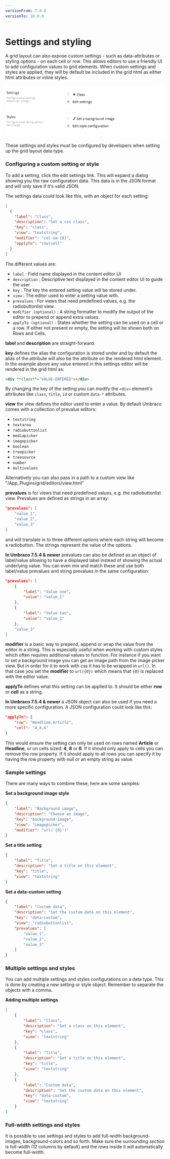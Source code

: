 ```yaml
---
versionFrom: 7.0.0
versionTo: 10.0.0
---
```


# Settings and styling
A grid layout can also expose custom settings - such as data-attributes or styling options - on each cell or row. This allows editors to use a friendly UI to add configuration values to grid elements. When custom settings and styles are applied, they will by default be included in the grid html as either html attributes or inline styles.

![Grid layouts](images/settings.png)

These settings and styles must be configured by developers when setting up the grid layout data type.

### Configuring a custom setting or style
To add a setting, click the edit settings link. This will expand a dialog showing you the raw configuration data. This data is in the JSON format and will only save if it's valid JSON.

The settings data could look like this, with an object for each setting:

```json
[
  {
    "label": "Class",
    "description": "Set a css class",
    "key": "class",
    "view": "textstring",
    "modifier": "col-sm-{0}",
    "applyTo": "row|cell"
  }
]
```

The different values are:

- `label` : Field name displayed in the content editor UI
- `description` : Descriptive text displayed in the content editor UI to guide the user
- `key` : The key the entered setting value will be stored under.
- `view` : The editor used to enter a setting value with.
- `prevalues` : For views that need predefined values, e.g. the radiobuttonlist view.
- `modifier (optional)` : A string formatter to modify the output of the editor to prepend or append extra values.
- `applyTo (optional)` : States whether the setting can be used on a cell or a row. If either not present or empty, the setting will be shown both on Rows and Cells.

**label** and **description** are straight-forward.

**key** defines the alias the configuration is stored under and by default the alias of the attribute will also be the attribute on the rendered html element. In the example above any value entered in this settings editor will be rendered in the grid html as:

```html
<div **class**="VALUE-ENTERED"></div>
```

By changing the key of the setting you can modify the `<div>` element's attributes like `class`, `title`, `id` or custom `data-*` attributes.

**view** the view defines the editor used to enter a value. By default Umbraco comes with a collection of prevalue editors:

- `textstring`
- `textarea`
- `radiobuttonlist`
- `mediapicker`
- `imagepicker`
- `boolean`
- `treepicker`
- `treesource`
- `number`
- `multivalues`

Alternatively you can also pass in a path to a custom view like "/App_Plugins/grid/editors/view.html"

**prevalues** is for views that need predefined values, e.g. the radiobuttonlist view. Prevalues are defined as strings in an array:

```json
"prevalues": [
    "value_1",
    "value_2",
    "value_3"
]
```

and will translate in to three different options where each string will become a radiobutton. The strings represent the value of the options.

**In Umbraco 7.5.4 & newer** prevalues can also be defined as an object of label/value allowing to have a displayed label instead of showing the actual underlying value. You can even mix and match these and use both label/value prevalues and string prevalues in the same configuration:

```json
"prevalues": [
    {
        "label": "Value one",
        "value": "value_1"
    },
    {
        "label": "Value two",
        "value": "value_2"
    },
    "value_3"
]
```

**modifier** is a basic way to prepend, append or wrap the value from the editor in a string. This is especially useful when working with custom styles which often requires additional values to function. For instance if you want to set a background image you can get an image path from the image picker view. But in order for it to work with css it has to be wrapped in `url()`. In that case you set the **modifier** to `url({0})` which means that `{0}` is replaced with the editor value.

**applyTo** defines what this setting can be applied to. It should be either **row** or **cell** as a string.

**In Umbraco 7.5.4 & newer** a JSON object can also be used if you need a more specific configuration. A JSON configuration could look like this:

```json
"applyTo": {
    "row": "Headline,Article",
    "cell": "4,8,6"
}
```

This would ensure the setting can only be used on rows named **Article** or **Headline**, or on cells sized: **4**, **8** or **6**. If it should only apply to cells you can remove the row property. If it should apply to all rows you can specify it by having the row property with null or an empty string as value.

### Sample settings
There are many ways to combine these, here are some samples:

**Set a background image style**

```json
{
    "label": "Background image",
    "description": "Choose an image",
    "key": "background-image",
    "view": "imagepicker",
    "modifier": "url('{0}')"
}
```


**Set a title setting**

```json
{
    "label": "Title",
    "description": "Set a title on this element",
    "key": "title",
    "view": "textstring"
}
```


**Set a data-custom setting**

```json
{
    "label": "Custom data",
    "description": "Set the custom data on this element",
    "key": "data-custom",
    "view": "radiobuttonlist",
    "prevalues": [
        "value_1",
        "value_2",
        "value_3"
    ]
}
```

### Multiple settings and styles
You can add multiple settings and styles configurations on a data type. This is done by creating a new setting or style object. Remember to separate the objects with a comma.

**Adding multiple settings**

```json
[
    {
        "label": "Class",
        "description": "Set a class on this element",
        "key": "class",
        "view": "textstring"
    },
    {
        "label": "Title",
        "description": "Set a title on this element",
        "key": "title",
        "view": "textstring"
    },
    {
        "label": "Custom data",
        "description": "Set the custom data on this element",
        "key": "data-custom",
        "view": "textstring"
    }
]
```


### Full-width settings and styles
It is possible to use settings and styles to add full-width background-images, background-colors and so forth. Make sure the surrounding *section* is full-width (12 columns by default) and the *rows* inside it will automatically become full-width.
